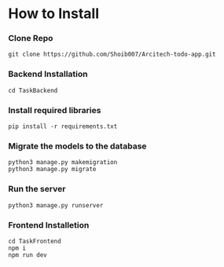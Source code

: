 # How to Install
### Clone Repo
```
git clone https://github.com/Shoib007/Arcitech-todo-app.git
```
### Backend Installation
```
cd TaskBackend
```
### Install required libraries
```
pip install -r requirements.txt
```
### Migrate the models to the database

```
python3 manage.py makemigration
python3 manage.py migrate
```
### Run the server
```
python3 manage.py runserver
```
### Frontend Installetion
```
cd TaskFrontend
npm i
npm run dev
```
